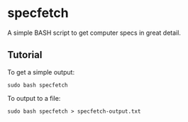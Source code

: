 # specfetch
A simple BASH script to get computer specs in great detail.

## Tutorial
To get a simple output:
```
sudo bash specfetch
```
To output to a file:
```
sudo bash specfetch > specfetch-output.txt
```

